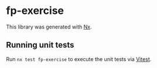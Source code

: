 # fp-exercise

This library was generated with [Nx](https://nx.dev).

## Running unit tests

Run `nx test fp-exercise` to execute the unit tests via [Vitest](https://vitest.dev/).
